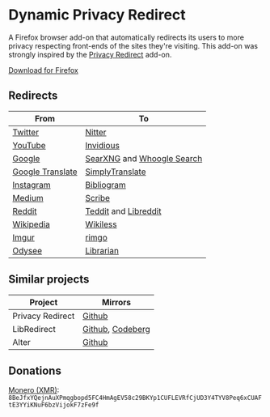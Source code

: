 # Dynamic Privacy Redirect

A Firefox browser add-on that automatically redirects its users to more privacy respecting front-ends of the sites they're visiting.
This add-on was strongly inspired by the [Privacy Redirect](https://github.com/SimonBrazell/privacy-redirect) add-on.

[Download for Firefox](https://addons.mozilla.org/en-US/firefox/addon/dynamic-privacy-redirect/)

## Redirects
|From                                                  |To                                                                                                              |
|------------------------------------------------------|----------------------------------------------------------------------------------------------------------------|
|[Twitter](https://twitter.com)                        | [Nitter](https://github.com/zedeus/nitter)                                                                     |
|[YouTube](https://youtube.com)                        | [Invidious](https://github.com/iv-org/invidious)                                                               |
|[Google](https://google.com)                          | [SearXNG](https://github.com/searxng/searxng) and [Whoogle Search](https://github.com/benbusby/whoogle-search) |
|[Google Translate](https://translate.google.com)      | [SimplyTranslate](https://sr.ht/~metalune/SimplyTranslate/)                                                    |
|[Instagram](https://instagram.com)                    | [Bibliogram](https://sr.ht/~cadence/bibliogram/)                                                               |
|[Medium](https://medium.com)                          | [Scribe](https://sr.ht/~edwardloveall/scribe/)                                                                 |
|[Reddit](https://reddit.com)                          | [Teddit](https://codeberg.org/teddit/teddit) and [Libreddit](https://github.com/spikecodes/libreddit)          |
|[Wikipedia](https://wikipedia.org)                    | [Wikiless](https://codeberg.org/orenom/Wikiless)                                                               |
|[Imgur](https://imgur.com)                            | [rimgo](https://codeberg.org/video-prize-ranch/rimgo)                                                          |
|[Odysee](https://odysee.com)                          | [Librarian](https://codeberg.org/librarian/librarian)                                                          |

## Similar projects
|Project          |Mirrors                                                                                                         |
|-----------------|----------------------------------------------------------------------------------------------------------------|
|Privacy Redirect |[Github](https://github.com/SimonBrazell/privacy-redirect)                                                      |
|LibRedirect      |[Github](https://github.com/libredirect/libredirect/), [Codeberg](https://codeberg.org/LibRedirect/libredirect) |
|Alter            |[Github](https://github.com/w3bdev1/alter)                                                                      |

## Donations
[Monero (XMR)](https://www.getmonero.org/): `8BeJfxYQejnAuXPmqgbopd5FC4HmAgEV58c29BKYp1CUFLEVRfCjUD3Y4TYV8Peq6xCUAFtE3YYiKNuF6bzVijokF7zFe9f`

